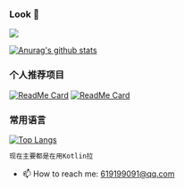 ### Look 👋
[![](https://img.shields.io/badge/个人博客-Android笔记-green.svg)](https://brokes6.github.io)

[![Anurag's github stats](https://github-readme-stats.vercel.app/api?username=brokes6&theme=radical)](https://github.com/anuraghazra/github-readme-stats)
### 个人推荐项目
[![ReadMe Card](https://github-readme-stats.vercel.app/api/pin/?username=brokes6&repo=D-BiliBili)](https://github.com/brokes6/D-BiliBili)
[![ReadMe Card](https://github-readme-stats.vercel.app/api/pin/?username=brokes6&repo=MusicPlayer)](https://github.com/brokes6/MusicPlayer)
### 常用语言
[![Top Langs](https://github-readme-stats.vercel.app/api/top-langs/?username=brokes6&layout=compact)](https://github.com/brokes6/D-BiliBili)
```kotlin
现在主要都是在用Kotlin拉
```

- 📫 How to reach me: 619199091@qq.com
